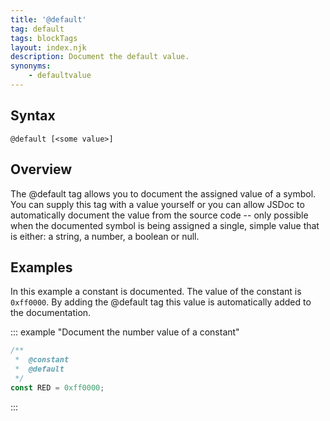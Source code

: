 ```yaml
---
title: '@default'
tag: default
tags: blockTags
layout: index.njk
description: Document the default value.
synonyms:
    - defaultvalue
---
```


## Syntax

`@default [<some value>]`


## Overview

The @default tag allows you to document the assigned value of a symbol. You can supply this tag with
a value yourself or you can allow JSDoc to automatically document the value from the source code --
only possible when the documented symbol is being assigned a single, simple value that is either: a
string, a number, a boolean or null.


## Examples

In this example a constant is documented. The value of the constant is `0xff0000`. By adding the
@default tag this value is automatically added to the documentation.

::: example "Document the number value of a constant"

```js
/**
 *  @constant
 *  @default
 */
const RED = 0xff0000;
```
:::
